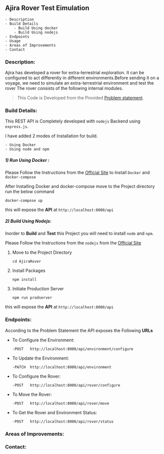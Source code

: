 ## Ajira Rover Test Eimulation

    - Description
    - Build Details
        - Build Using docker
        - Build Using nodejs
    - Endpoints
    - Usage
    - Areas of Improvements
    - Contact

### Description:
Ajira has developed a rover for extra-terrestrial exploration. It can be configured to act differently in different environments.Before sending it on a voyage, we need to simulate an extra-terrestrial environment and test the rover The rover consists of the following internal modules.


> This Code is Developed from the Provided [Problem statement](https://cdn.skillenza.com/files/50311d7b-e4a7-4a4e-8be0-b5350326a467/ProblemStatement.pdf).


### Build Details:

This REST API is Completely developed with `nodejs` Backend using `express.js`.

I have added 2 modes of Installation for build.

    - Using Docker
    - Using node and npm


##### 1) Run Using Docker :

Please Follow the Instructions from the [Official Site](https://www.docker.com/products/docker-desktop) to Install `Docker` and `docker-compose`

After Installing Docker and docker-compose move to the Project directory run the below command

```docker
docker-compose up
```
this will expose the **API** at `http://localhost:8000/api`

##### 2) Build Using Nodejs:
    
Inorder to **Build** and **Test** this Project you will need to install `node` and `npm`.

Please Follow the Instructions from the `nodejs` from the [Official Site](https://nodejs.org/en/download/)

1)  Move to the Project Directory
    ```Docker
    cd AjiraRover
    ```
2) Install Packages
    ```Docker
    npm install
    ```
3) Initiate Production Server
    ```Docker
    npm run prodserver
    ```
this will expose the **API** at `http://localhost:8000/api`

### Endpoints:

According to the Problem Statement the API exposes the Following **URLs**


- To Configure the Environment:
    ```Docker
    -POST   http://localhost:8000/api/environment/configure
    ```

- To Update the Environment:
    ```Docker
    -PATCH  http://localhost:8000/api/environment
    ```
 - To Configure the Rover:
    ```Docker
    -POST   http://localhost:8000/api/rover/configure
    ```
 - To Move the Rover:
    ```Docker
    -POST   http://localhost:8000/api/rover/move
    ```
 - To Get the Rover and Environment Status:
    ```Docker
    -POST   http://localhost:8000/api/rover/status
    ```

### Areas of Improvements:


### Contact: